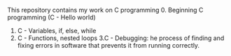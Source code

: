 This repository contains my work on C programming 
0. Beginning C programming (C - Hello world)
1. C - Variables, if, else, while
2. C - Functions, nested loops
3.C - Debugging: he process of finding and fixing errors in software that prevents it from running correctly.
